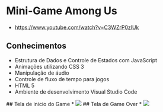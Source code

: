 # Mini-Game  Among Us
* https://www.youtube.com/watch?v=C3WZrP0zlUk
## Conhecimentos

* Estrutura de Dados e Controle de Estados com JavaScript
* Animações utilizando CSS 3
* Manipulação de áudio
* Controle de fluxo de tempo para jogos
* HTML 5
* Ambiente de desenvolvimento Visual Studio Code
<span align="center">
## Tela de inicio do Game
 * <img src="https://user-images.githubusercontent.com/101193102/160513044-1614fecf-ebfa-4a99-8f47-ba6da775870d.png"></img>
</span>


<span align="center">
## Tela de Game Over
 * <img src="https://user-images.githubusercontent.com/101193102/160513677-3352b23b-35a6-425d-b5dd-a06f3ba02f68.png"></img>
</span>
